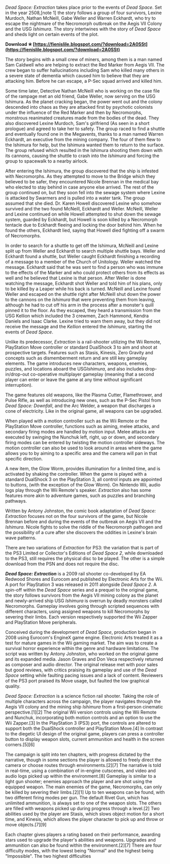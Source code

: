 *Dead Space: Extraction* takes place prior to the events of *Dead Space*. Set in the year 2508,[note 1] the story follows a group of four survivors, Lexine Murdoch, Nathan McNeill, Gabe Weller and Warren Eckhardt, who try to escape the nightmare of the Necromorph outbreak on the Aegis VII Colony and the USG *Ishimura*. The story intertwines with the story of *Dead Space* and sheds light on certain events of the plot.
 
**Download ✯ [https://fienislile.blogspot.com/?download=2A0SSt](https://fienislile.blogspot.com/?download=2A0SSt)**


 
The story begins with a small crew of miners, among them is a man named Sam Caldwell who are helping to extract the Red Marker from Aegis VII. The crew began to suffer hallucinations including Sam who killed many others in a severe state of dementia which caused him to believe that they are attacking him. Before he can escape, a P-Sec squad arrived and killed him.
 
Some time later, Detective Nathan McNeill who is working on the case file of the rampage met an old friend, Gabe Weller, now serving on the USG Ishimura. As the planet cracking began, the power went out and the colony descended into chaos as they are attacked first by psychotic colonists under the influence of the Red Marker and then by Necromorphs, monstrous reanimated creatures made from the bodies of the dead. They also discovered Lexine Murdoch, Sam's girlfriend (As seen in a short prologue) and agreed to take her to safety. The group raced to find a shuttle and eventually found one in the Megavents, thanks to a man named Warren Eckhardt, an executive from the mining company. The four of them flew to the Ishimura for help, but the Ishimura wanted them to return to the surface. The group refused which resulted in the Ishimura shooting them down with its cannons, causing the shuttle to crash into the *Ishimura* and forcing the group to spacewalk to a nearby airlock.
 
After entering the Ishimura, the group discovered that the ship is infested with Necromorphs. As they attempted to move to the Bridge which they believed to be safer, they encountered Nicole Brennan in the medical bay who elected to stay behind in case anyone else arrived. The rest of the group continued on, but they soon fell into the sewage system where Lexine is attacked by Swarmers and is pulled into a water tank. The group assumed that she died. Dr. Karen Howell discovered Lexine who somehow survived and the two found McNeill, Eckhardt and Weller. McNeill, Weller and Lexine continued on while Howell attempted to shut down the sewage system, guarded by Eckhardt, but Howell is soon killed by a Necromorph tentacle due to Eckhardt fleeing and locking the door behind him. When he found the others, Eckhardt lied, saying that Howell died fighting off a swarm of Necromorphs.
 
In order to search for a shuttle to get off the Ishimura, McNeill and Lexine split up from Weller and Eckhardt to search multiple shuttle bays. Weller and Eckhardt found a shuttle, but Weller caught Eckhardt finishing a recording of a message to a member of the Church of Unitology. Weller watched the message. Eckhardt said that he was sent to find a person who was immune to the effects of the Marker and who could protect others from its effects as well and he believed that Lexine is that person. After Weller is done watching the message, Eckhardt shot Weller and told him of his plans, only to be killed by a Leaper while his back is turned. McNeill and Lexine found Weller and escaped on the shuttle right after McNeill shut down the power to the cannons on the *Ishimura* that were preventing them from leaving, although he had to cut off his arm in the process after a monster's quill pinned it to the floor. As they escaped, they heard a transmission from the USG Kellion which included the 3 crewmen, Zach Hammond, Kendra Daniels and Isaac Clarke. Lexine tried to warn them away, but they did not receive the message and the *Kellion* entered the *Ishimura*, starting the events of *Dead Space*.

Unlike its predecessor, *Extraction* is a rail-shooter utilizing the Wii Remote, PlayStation Move controller or standard DualShock 3 to aim and shoot at prospective targets. Features such as Stasis, Kinesis, Zero Gravity and concepts such as dismemberment return and are still key gameplay elements. The game introduces new characters, weapons, enemies, puzzles, and locations aboard the USG*Ishimura*, and also includes drop-in/drop-out co-operative multiplayer gameplay (meaning that a second player can enter or leave the game at any time without significant interruption).
 
The game features old weapons, like the Plasma Cutter, Flamethrower, and Pulse Rifle, as well as introducing new ones, such as the P-Sec Pistol from *Dead Space: Downfall*, and the Arc Welder, a weapon that discharges a cone of electricity. Like in the original game, all weapons can be upgraded.
 
When played with a motion controller such as the Wii Remote or the PlayStation Move controller, functions such as aiming, melee attacks, and secondary firing modes are handled by motion input. Melee attacks are executed by swinging the Nunchuk left, right, up or down, and secondary firing modes can be entered by twisting the motion controller sideways. The motion controller can also be used to look around in areas where the game allows you to by aiming to a specific area and the camera will pan in that specific direction.
 
A new item, the Glow Worm, provides illumination for a limited time, and is activated by shaking the controller. When the game is played with a standard DualShock 3 on the PlayStation 3, all control inputs are appointed to buttons, (with the exception of the Glow Worm). On Nintendo Wii, audio logs play through the Wii Remote's speaker. *Extraction* also has some features more akin to adventure games, such as puzzles and branching pathways.
 
Written by Antony Johnston, the comic book adaptation of *Dead Space: Extraction* focuses not on the four survivors of the game, but Nicole Brennan before and during the events of the outbreak on Aegis VII and the *Ishimura*. Nicole fights to solve the riddle of the Necromorph pathogen and the possibility of a cure after she discovers the oddities in Lexine's brain wave patterns.
 
There are two variations of *Extraction* for PS3: the variation that is part of the PS3 Limited or Collector's Editions of *Dead Space 2*, while downloaded to the PS3, still requires the physical disc to be played. The other is a simple download from the PSN and does not require the disc.
 
***Dead Space: Extraction*** is a 2009 rail shooter co-developed by EA Redwood Shores and Eurocom and published by Electronic Arts for the Wii. A port for PlayStation 3 was released in 2011 alongside *Dead Space 2*. A spin-off within the *Dead Space* series and a prequel to the original game, the story follows survivors from the Aegis VII mining colony as the planet and newly-arrived ship USG *Ishimura* is overrun by deadly monsters called Necromorphs. Gameplay involves going through scripted sequences with different characters, using assigned weapons to kill Necromorphs by severing their limbs. Each version respectively supported the Wii Zapper and PlayStation Move peripherals.
 
Conceived during the development of *Dead Space*, production began in 2008 using Eurocom's EngineX game engine. Electronic Arts treated it as a test for mature games in the Wii gaming market. The aim was to create a survival horror experience within the genre and hardware limitations. The script was written by Antony Johnston, who worked on the original game and its expanded media. Jason Graves and Don Veca respectively returned as composer and audio director. The original release met with poor sales but good reviews, with critics praising its gameplay and use of the *Dead Space* setting while faulting pacing issues and a lack of content. Reviewers of the PS3 port praised its Move usage, but faulted the low graphical quality.
 
*Dead Space: Extraction* is a science fiction rail shooter. Taking the role of multiple characters across the campaign, the player navigates through the Aegis VII colony and the mining ship *Ishimura* from a first-person cinematic perspective.[1][2] The original Wii version controls using the Wii Remote and Nunchuk, incorporating both motion controls and an option to use the Wii Zapper.[3] In the PlayStation 3 (PS3) port, the controls are altered to support both the DualShock controller and PlayStation Move.[4] In contrast to the diegetic UI design of the original game, players can press a controller button to display weapon slots, current ammunition and health in the screen corners.[5][6]
 
The campaign is split into ten chapters, with progress dictated by the narrative, though in some sections the player is allowed to freely direct the camera or choose routes through environments.[2][7] The narrative is told in real-time, using a combination of in-engine cutscenes, and video and audio logs picked up within the environment.[8] Gameplay is similar to a light gun shooter; enemies approach the player and are shot using the equipped weapon. The main enemies of the game, Necromorphs, can only be killed by severing their limbs.[2][1] Up to ten weapons can be found, with two different firing modes per gun. The default Rivet Gun, which has unlimited ammunition, is always set to one of the weapon slots. The others are filled with weapons picked up during progress through a level.[2] Two abilities used by the player are Stasis, which slows object motion for a short time, and Kinesis, which allows the player character to pick up and throw or move objects.[7][9]
 
Each chapter gives players a rating based on their performance, awarding stars used to upgrade the player's abilities and weapons. Upgrades and ammunition can also be found within the environment.[2][7] There are four difficulty modes, with the lowest being "Normal" and the highest being "Impossible". The two highest difficulties 